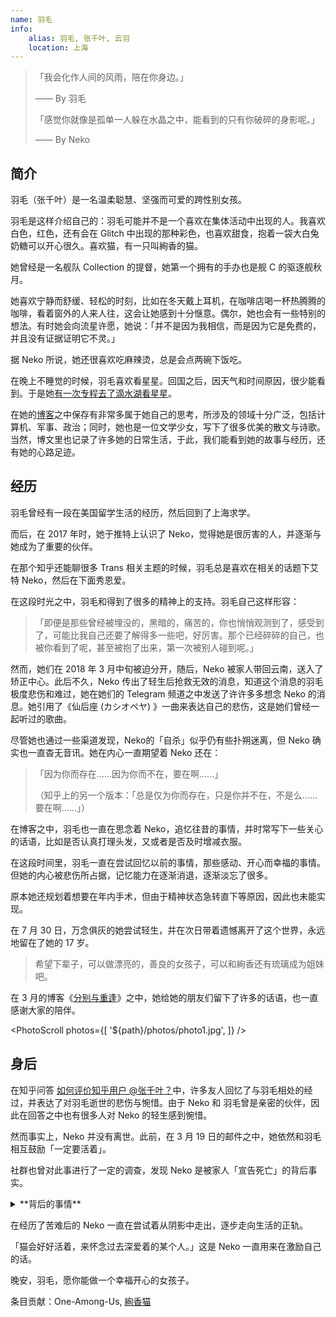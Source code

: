```yaml
---
name: 羽毛
info:
    alias: 羽毛, 张千叶, 云羽
    location: 上海
---
```


> 「我会化作人间的风雨，陪在你身边。」
>
> —— By 羽毛
>
> 「感觉你就像是孤单一人躲在水晶之中，能看到的只有你破碎的身影呢。」
>
> —— By Neko

## 简介

羽毛（张千叶）是一名温柔聪慧、坚强而可爱的跨性别女孩。

羽毛是这样介绍自己的：羽毛可能并不是一个喜欢在集体活动中出现的人。我喜欢白色，红色，还有会在 Glitch 中出现的那种彩色，也喜欢甜食，抱着一袋大白兔奶糖可以开心很久。喜欢猫，有一只叫絢香的猫。

她曾经是一名舰队 Collection 的提督，她第一个拥有的手办也是舰 C 的驱逐舰秋月。

她喜欢宁静而舒缓、轻松的时刻，比如在冬天戴上耳机，在咖啡店喝一杯热腾腾的咖啡，看着窗外的人来人往，这会让她感到十分惬意。偶尔，她也会有一些特别的想法。有时她会向流星许愿，她说：「并不是因为我相信，而是因为它是免费的，并且没有证据证明它不灵。」

据 Neko 所说，她还很喜欢吃麻辣烫，总是会点两碗下饭吃。

在晚上不睡觉的时候，羽毛喜欢看星星。回国之后，因天气和时间原因，很少能看到。于是她[有一次专程去了滴水湖看星星](https://web.archive.org/web/20210517104313/https://oao.moe/archives/834/)。

在她的[博客](https://web.archive.org/web/20210420170241/https://oao.moe/archives/)之中保存有非常多属于她自己的思考，所涉及的领域十分广泛，包括计算机、军事、政治；同时，她也是一位文学少女，写下了很多优美的散文与诗歌。当然，博文里也记录了许多她的日常生活，于此，我们能看到她的故事与经历，还有她的心路足迹。

## 经历

羽毛曾经有一段在美国留学生活的经历，然后回到了上海求学。

而后，在 2017 年时，她于推特上认识了 Neko，觉得她是很厉害的人，并逐渐与她成为了重要的伙伴。

在那个知乎还能聊很多 Trans 相关主题的时候，羽毛总是喜欢在相关的话题下艾特 Neko，然后在下面秀恩爱。

在这段时光之中，羽毛和得到了很多的精神上的支持。羽毛自己这样形容：

>「即便是那些曾经被埋没的，黑暗的，痛苦的，你也悄悄观测到了，感受到了，可能比我自己还要了解得多一些吧，好厉害。那个已经碎碎的自己，也被你看到了呢，甚至被抱了出来，第一次被别人碰到呢。」

然而，她们在 2018 年 3 月中旬被迫分开，随后，Neko 被家人带回云南，送入了矫正中心。此后不久，Neko 传出了轻生后抢救无效的消息，知道这个消息的羽毛极度悲伤和难过，她在她们的 Telegram 频道之中发送了许许多多想念 Neko 的消息。她引用了《仙后座 (カシオペヤ) 》一曲来表达自己的悲伤，这是她们曾经一起听过的歌曲。

尽管她也通过一些渠道发现，Neko的「自杀」似乎仍有些扑朔迷离，但 Neko 确实也一直杳无音讯。她在内心一直期望着 Neko 还在：

> 「因为你而存在……因为你而不在，要在啊……」
>
> （知乎上的另一个版本：「总是仅为你而存在，只是你并不在，不是么……要在啊……」）

在博客之中，羽毛也一直在思念着 Neko，追忆往昔的事情，并时常写下一些关心的话语，比如是否认真打理头发，又或者是否及时增减衣服。

在这段时间里，羽毛一直在尝试回忆以前的事情，那些感动、开心而幸福的事情。但她的内心被悲伤所占据，记忆能力在逐渐消退，逐渐淡忘了很多。

原本她还规划着想要在年内手术，但由于精神状态急转直下等原因，因此也未能实现。

在 7 月 30 日，万念俱灰的她尝试轻生，并在次日带着遗憾离开了这个世界，永远地留在了她的 17 岁。

> 希望下辈子，可以做漂亮的，善良的女孩子，可以和絢香还有琉璃成为姐妹吧。

在 3 月的博客《[分别与重逢](https://web.archive.org/web/20210517104118/https://oao.moe/archives/948/)》之中，她给她的朋友们留下了许多的话语，也一直感谢大家的陪伴。

<PhotoScroll photos={[
    '${path}/photos/photo1.jpg',
]} />

## 身后

在知乎问答 [如何评价知乎用户 @张千叶？](https://www.zhihu.com/question/284818437)中，许多友人回忆了与羽毛相处的经过，并表达了对羽毛逝世的悲伤与惋惜。由于 Neko 和 羽毛曾是亲密的伙伴，因此在回答之中也有很多人对 Neko 的轻生感到惋惜。

然而事实上，Neko 并没有离世。此前，在 3 月 19 日的邮件之中，她依然和羽毛相互鼓励「一定要活着」。

社群也曾对此事进行了一定的调查，发现 Neko 是被家人「宣告死亡」的背后事实。

<details>
<summary>**背后的事情**</summary>

Neko 和羽毛被迫在上海分开之后，被父母带回了云南昆明，而后在心理卫生中心住院治疗。

在这段时间里，Neko 一直想着要去寻找羽毛，于是在院外与家人吃饭的间隙尝试和羽毛联系，并说服了当值医生给自己开具出院证明。此举激怒了其家人。此后，家人索性假借送她去长水机场之名，将其开车送至昆明安宁市好孩子学校（以下简称「好孩子」）此后，Neko 被关入了 308 房间，也可以理解成小黑屋一样的存在。

在从 308 房间出来之后数日，由于 Neko 掌握着不错的计算机技术，加上此时宣传部门较为信任她，于是找到了 Neko，要求其帮助他们修理网络系统。Neko 在修复网络系统后迅速给羽毛发送了邮件。

随后，外界开始了对Neko父母的言论轰炸，《新京报》的记者也找到了好孩子，询问Neko的下落。

但是，Neko 的父母随后作出了惊人的决定，和其他人说已经把 Neko 从机构中带出，随后将 Neko 的户籍注销，并用哭腔在《新京报》的采访中对外界宣称 Neko 已于 3 月 24 日凌晨自杀。

在这之后，Neko 继续被关在好孩子中，在 10 月得知了羽毛出事的情况，并几近崩溃。

尽管如此，Neko 仍旧践行了「一定要活着」的话语，她没有自暴自弃，而是想办法平静下来，并坚持记录下了一些日记，也培养了一些兴趣爱好。她尝试寻找一些能够解决困境的方法把自己的注意力转移开。在好孩子的后半段时光里，她身边的人帮助了她很多，有朋友在身边陪她，又或者是人从外边送东西进来。有时，一些对她好的那些教官会带她去玩，或者是给她买东西，这能让她开心一些。

2019 年 9 月 1 日，Neko 离开了好孩子学校，在一段时间后开始了新的生活。

> 谨以此纪念过去两年里所遭受的一切困难和苦难
>
> 2018 年 3 月 16 日 晚间 22:31
>
> 2020 年 3 月 16 日 晚间 22:31
>
> 谢谢大家在那段时间里所付出的一切
>
> 也是为了纪念 2018 年 3 月 14 日和你们分开后的一切
> 
> 还有 2018 年 7 月 31 日的你。
>
> 谢谢你们。
>
> Neko, 于 Telegram
</details>

在经历了苦难后的 Neko 一直在尝试着从阴影中走出，逐步走向生活的正轨。

「猫会好好活着，来怀念过去深爱着的某个人。」这是 Neko 一直用来在激励自己的话。

晚安，羽毛，愿你能做一个幸福开心的女孩子。

条目贡献：One-Among-Us, [絢香猫](https://twitter.com/ayakaneko)
